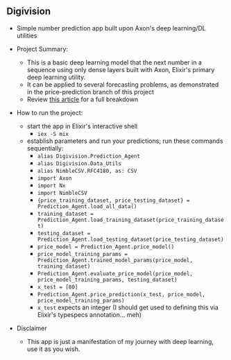 ## Digivision

- Simple number prediction app built upon Axon's deep learning/DL utilities

- Project Summary:
	- This is a basic deep learning model that the next number in a sequence using only dense layers built with Axon, Elixir's primary deep learning utility. 
	- It can be applied to several forecasting problems, as demonstrated in the price-prediction branch of this project
	- Review [this article](https://medium.com/@boring-it-guy/elixir-nx-axon-building-a-number-prediction-model-776c0dfe97b0) for a full breakdown

- How to run the project:
	- start the app in Elixir's interactive shell
		- `iex -S mix`
	- establish parameters and run your predictions; run these commands sequentially:
		- `alias Digivision.Prediction_Agent`
		- `alias Digivision.Data_Utils`
		- `alias NimbleCSV.RFC4180, as: CSV`
		- `import Axon`
		- `import Nx`
		- `import NimbleCSV`
		- `{price_training_dataset, price_testing_dataset} = Prediction_Agent.load_all_data()`
		- `training_dataset = Prediction_Agent.load_training_dataset(price_training_dataset)`
		- `testing_dataset = Prediction_Agent.load_testing_dataset(price_testing_dataset)`
		- `price_model = Prediction_Agent.price_model()`
		- `price_model_training_params = Prediction_Agent.trained_model_params(price_model, training_dataset)`
		- `Prediction_Agent.evaluate_price_model(price_model, price_model_training_params, testing_dataset)`
		- `x_test = [80]`
		- `Prediction_Agent.price_prediction(x_test, price_model, price_model_training_params)`
		- `x_test` expects an integer (I should get used to defining this via Elixir's typespecs annotation... meh)

- Disclaimer
	- This app is just a manifestation of my journey with deep learning, use it as you wish.
